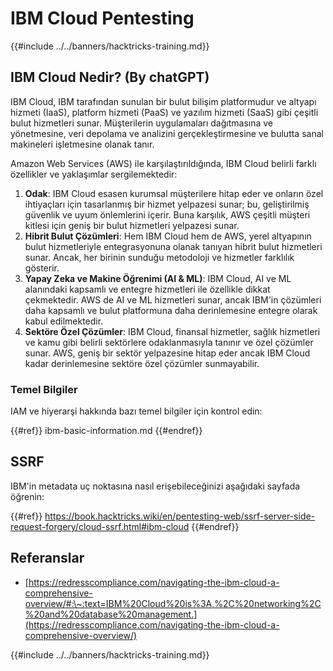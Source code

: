 # IBM Cloud Pentesting

{{#include ../../banners/hacktricks-training.md}}

## IBM Cloud Nedir? (By chatGPT)

IBM Cloud, IBM tarafından sunulan bir bulut bilişim platformudur ve altyapı hizmeti (IaaS), platform hizmeti (PaaS) ve yazılım hizmeti (SaaS) gibi çeşitli bulut hizmetleri sunar. Müşterilerin uygulamaları dağıtmasına ve yönetmesine, veri depolama ve analizini gerçekleştirmesine ve bulutta sanal makineleri işletmesine olanak tanır.

Amazon Web Services (AWS) ile karşılaştırıldığında, IBM Cloud belirli farklı özellikler ve yaklaşımlar sergilemektedir:

1. **Odak**: IBM Cloud esasen kurumsal müşterilere hitap eder ve onların özel ihtiyaçları için tasarlanmış bir hizmet yelpazesi sunar; bu, geliştirilmiş güvenlik ve uyum önlemlerini içerir. Buna karşılık, AWS çeşitli müşteri kitlesi için geniş bir bulut hizmetleri yelpazesi sunar.
2. **Hibrit Bulut Çözümleri**: Hem IBM Cloud hem de AWS, yerel altyapının bulut hizmetleriyle entegrasyonuna olanak tanıyan hibrit bulut hizmetleri sunar. Ancak, her birinin sunduğu metodoloji ve hizmetler farklılık gösterir.
3. **Yapay Zeka ve Makine Öğrenimi (AI & ML)**: IBM Cloud, AI ve ML alanındaki kapsamlı ve entegre hizmetleri ile özellikle dikkat çekmektedir. AWS de AI ve ML hizmetleri sunar, ancak IBM'in çözümleri daha kapsamlı ve bulut platformuna daha derinlemesine entegre olarak kabul edilmektedir.
4. **Sektöre Özel Çözümler**: IBM Cloud, finansal hizmetler, sağlık hizmetleri ve kamu gibi belirli sektörlere odaklanmasıyla tanınır ve özel çözümler sunar. AWS, geniş bir sektör yelpazesine hitap eder ancak IBM Cloud kadar derinlemesine sektöre özel çözümler sunmayabilir.

### Temel Bilgiler

IAM ve hiyerarşi hakkında bazı temel bilgiler için kontrol edin:

{{#ref}}
ibm-basic-information.md
{{#endref}}

## SSRF

IBM'in metadata uç noktasına nasıl erişebileceğinizi aşağıdaki sayfada öğrenin:

{{#ref}}
https://book.hacktricks.wiki/en/pentesting-web/ssrf-server-side-request-forgery/cloud-ssrf.html#ibm-cloud
{{#endref}}

## Referanslar

- [https://redresscompliance.com/navigating-the-ibm-cloud-a-comprehensive-overview/#:\~:text=IBM%20Cloud%20is%3A,%2C%20networking%2C%20and%20database%20management.](https://redresscompliance.com/navigating-the-ibm-cloud-a-comprehensive-overview/)

{{#include ../../banners/hacktricks-training.md}}
